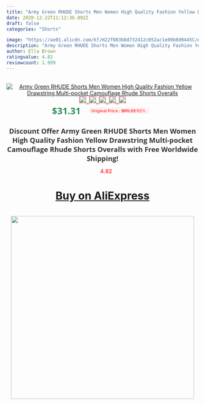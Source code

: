 ```yaml
---
title: "Army Green RHUDE Shorts Men Women High Quality Fashion Yellow Drawstring Multi-pocket Camouflage Rhude Shorts Overalls"
date: 2020-12-22T11:12:36.892Z
draft: false
categories: "Shorts"

image: "https://ae01.alicdn.com/kf/H22f083b8d732412c852ac1e09b8d0445C/Army-Green-RHUDE-Shorts-Men-Women-High-Quality-Fashion-Yellow-Drawstring-Multi-pocket-Camouflage-Rhude-Shorts.jpg"
description: "Army Green RHUDE Shorts Men Women High Quality Fashion Yellow Drawstring Multi-pocket Camouflage Rhude Shorts Overalls"
author: Ella Brown
ratingvalue: 4.82
reviewcount: 1.999
---
```

<br>
<div style="text-align: center;">
<a href="https://s.click.aliexpress.com/e/_9fKxzj" target="_blank" rel="nofollow noopener noreferrer"><img alt="Army Green RHUDE Shorts Men Women High Quality Fashion Yellow Drawstring Multi-pocket Camouflage Rhude Shorts Overalls" class="magnifier-image" src="https://ae01.alicdn.com/kf/H22f083b8d732412c852ac1e09b8d0445C/Army-Green-RHUDE-Shorts-Men-Women-High-Quality-Fashion-Yellow-Drawstring-Multi-pocket-Camouflage-Rhude-Shorts.jpg_640x640.jpg">
<br>
<img style="border:1px solid salmon" src="https://ae01.alicdn.com/kf/H22f083b8d732412c852ac1e09b8d0445C/Army-Green-RHUDE-Shorts-Men-Women-High-Quality-Fashion-Yellow-Drawstring-Multi-pocket-Camouflage-Rhude-Shorts.jpg_120x120.jpg">&nbsp;&nbsp;<img style="border:1px solid salmon" src="https://ae01.alicdn.com/kf/Hdfa1c6f0f76a4be59bfae813b99f8f62m/Army-Green-RHUDE-Shorts-Men-Women-High-Quality-Fashion-Yellow-Drawstring-Multi-pocket-Camouflage-Rhude-Shorts.jpg_120x120.jpg">&nbsp;&nbsp;<img style="border:1px solid salmon" src="https://ae01.alicdn.com/kf/H3c58dc86587d4fa696f76bb0531026ban/Army-Green-RHUDE-Shorts-Men-Women-High-Quality-Fashion-Yellow-Drawstring-Multi-pocket-Camouflage-Rhude-Shorts.jpg_120x120.jpg">&nbsp;&nbsp;<img style="border:1px solid salmon" src="https://ae01.alicdn.com/kf/He9583e468c934e1a9a1f7ac86c30346cr/Army-Green-RHUDE-Shorts-Men-Women-High-Quality-Fashion-Yellow-Drawstring-Multi-pocket-Camouflage-Rhude-Shorts.jpg_120x120.jpg">&nbsp;&nbsp;<img style="border:1px solid salmon" src="https://ae01.alicdn.com/kf/H574bf03a652849f280c151cb2721d1240/Army-Green-RHUDE-Shorts-Men-Women-High-Quality-Fashion-Yellow-Drawstring-Multi-pocket-Camouflage-Rhude-Shorts.jpg_120x120.jpg"></a></div><br0>
<div style="text-align: center;"><span style="background-color: white; border: 0px; box-sizing: border-box; color: seagreen; display: inline-block; font-family: &quot;open sans&quot; , &quot;arial&quot; , &quot;helvetica&quot; , sans-serif , &quot;heiti&quot;; font-size: 24px; font-stretch: inherit; font-weight: 700; line-height: inherit; margin: 0px 10px 0px 0px; padding: 0px; vertical-align: middle;">$31.31 </span>
<span style="background: rgb(255 , 241 , 241); border-radius: 3px; border: 0px; box-sizing: border-box; color: #ff4747; display: inline-block; font-family: inherit; font-size: 12px; font-stretch: inherit; font-style: inherit; font-variant: inherit; font-weight: 600; line-height: inherit; margin: 0px; padding: 2px 5px; transform: scale(0.9); vertical-align: middle;">Original Price : <b style="text-decoration: line-through;">$65.22 </b> 52%&nbsp;&nbsp;</span></div>
<h1 style="color: #333333; display: inline-block; font-family: &quot;open sans&quot; , &quot;arial&quot; , &quot;helvetica&quot; , sans-serif , &quot;heiti&quot;; font-size: 18px; font-stretch: inherit; font-weight: 700; text-align: center;">Discount Offer Army Green RHUDE Shorts Men Women High Quality Fashion Yellow Drawstring Multi-pocket Camouflage Rhude Shorts Overalls with Free Worldwide Shipping!</h1>
<div style="color: #ff4747; text-align: center;">
<img src="https://4.bp.blogspot.com/-M0ZcTcb-5uY/XleCXlxnR4I/AAAAAAAAAEc/OrjgMkXV1oMQFaCRZj5HQwOCBcu3w1FegCPcBGAYYCw/s1600/star.png" style="height: 15px;">&nbsp;<b>4.82</b></div>
<div class="button_cont" align="center"><a class="buynow_a" href="https://s.click.aliexpress.com/e/_9fKxzj" target="_blank" rel="nofollow noopener noreferrer"><H1>Buy on AliExpress</H1></a></div><br>
<div class="separator" style="clear: both; text-align: center;">
<img src="https://lh3.googleusercontent.com/-pTy5HemUv9M/XlePHvY0dAI/AAAAAAAAAE4/0nX5iRUoIWY8eMW9Dpxeirr157OZliDIgCLcBGAsYHQ/s1600/badge.gif" width="480">
</div>
